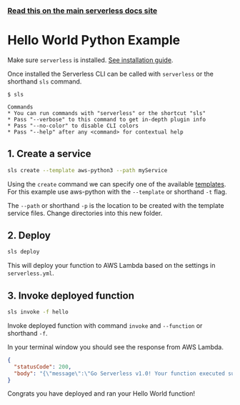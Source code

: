 <!--
title: Hello World Python Example
menuText: Python
description: Create a Python Hello World Lambda function
layout: Doc
-->

<!-- DOCS-SITE-LINK:START automatically generated  -->

### [Read this on the main serverless docs site](https://www.serverless.com/framework/docs/providers/aws/examples/hello-world/python/)

<!-- DOCS-SITE-LINK:END -->

# Hello World Python Example

Make sure `serverless` is installed. [See installation guide](https://www.serverless.com/framework/docs/getting-started).

Once installed the Serverless CLI can be called with `serverless` or the shorthand `sls` command.

```
$ sls

Commands
* You can run commands with "serverless" or the shortcut "sls"
* Pass "--verbose" to this command to get in-depth plugin info
* Pass "--no-color" to disable CLI colors
* Pass "--help" after any <command> for contextual help
```

## 1. Create a service

```bash
sls create --template aws-python3 --path myService
```

Using the `create` command we can specify one of the available [templates](https://serverless.com/framework/docs/providers/aws/cli-reference/create#available-templates). For this example use aws-python with the `--template` or shorthand `-t` flag.

The `--path` or shorthand `-p` is the location to be created with the template service files. Change directories into this new folder.

## 2. Deploy

```bash
sls deploy
```

This will deploy your function to AWS Lambda based on the settings in `serverless.yml`.

## 3. Invoke deployed function

```bash
sls invoke -f hello
```

Invoke deployed function with command `invoke` and `--function` or shorthand `-f`.

In your terminal window you should see the response from AWS Lambda.

```json
{
  "statusCode": 200,
  "body": "{\"message\":\"Go Serverless v1.0! Your function executed successfully!\",\"input\":{}}"
}
```

Congrats you have deployed and ran your Hello World function!
